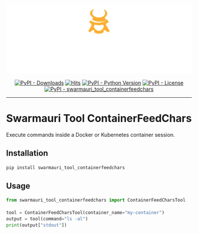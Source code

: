 <!-- Dark OS/GitHub theme → show LIGHT PNG; Light → show DARK PNG -->
<picture>
  <source media="(prefers-color-scheme: dark)"  srcset="../../../assets/swarmauri_brand_frag_light.png">
  <source media="(prefers-color-scheme: light)" srcset="../../../assets/swarmauri_brand_frag_dark.png">
  <!-- Fallback below (see #2) -->
  <img alt="Project logo" src="../../../assets/swarmauri_brand_frag_dark.png" width="640">
</picture>


<p align="center">
    <a href="https://pypi.org/project/swarmauri_tool_containerfeedchars/">
        <img src="https://img.shields.io/pypi/dm/swarmauri_tool_containerfeedchars" alt="PyPI - Downloads"/></a>
    <a href="https://hits.sh/github.com/swarmauri/swarmauri-sdk/tree/master/pkgs/standards/swarmauri_tool_containerfeedchars/">
        <img alt="Hits" src="https://hits.sh/github.com/swarmauri/swarmauri-sdk/tree/master/pkgs/standards/swarmauri_tool_containerfeedchars.svg"/></a>
    <a href="https://pypi.org/project/swarmauri_tool_containerfeedchars/">
        <img src="https://img.shields.io/pypi/pyversions/swarmauri_tool_containerfeedchars" alt="PyPI - Python Version"/></a>
    <a href="https://pypi.org/project/swarmauri_tool_containerfeedchars/">
        <img src="https://img.shields.io/pypi/l/swarmauri_tool_containerfeedchars" alt="PyPI - License"/></a>
    <a href="https://pypi.org/project/swarmauri_tool_containerfeedchars/">
        <img src="https://img.shields.io/pypi/v/swarmauri_tool_containerfeedchars?label=swarmauri_tool_containerfeedchars&color=green" alt="PyPI - swarmauri_tool_containerfeedchars"/></a>
</p>

---

# Swarmauri Tool ContainerFeedChars

Execute commands inside a Docker or Kubernetes container session.

## Installation

```bash
pip install swarmauri_tool_containerfeedchars
```

## Usage

```python
from swarmauri_tool_containerfeedchars import ContainerFeedCharsTool

tool = ContainerFeedCharsTool(container_name="my-container")
output = tool(command="ls -al")
print(output["stdout"])
```
